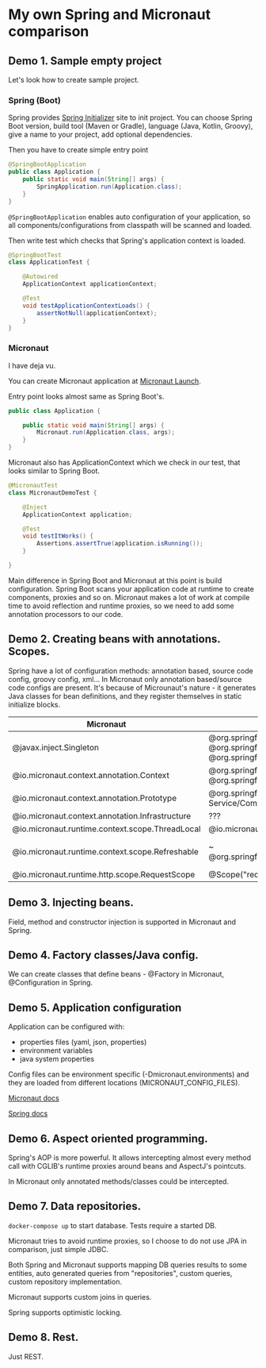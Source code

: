 # My own Spring and Micronaut comparison

## Demo 1. Sample empty project

Let's look how to create sample project.

### Spring (Boot) 

Spring provides [Spring Initializer](https://start.spring.io/) site to init project. 
You can choose Spring Boot version, build tool (Maven or Gradle), language (Java, Kotlin, Groovy),
give a name to your project, add optional dependencies.

Then you have to create simple entry point
```java
@SpringBootApplication
public class Application {
    public static void main(String[] args) {
        SpringApplication.run(Application.class);
    }
}
```

`@SpringBootApplication` enables auto configuration of your application, so all components/configurations 
from classpath will be scanned and loaded.

Then write test which checks that Spring's application context is loaded.

```java
@SpringBootTest
class ApplicationTest {

    @Autowired
    ApplicationContext applicationContext;

    @Test
    void testApplicationContextLoads() {
        assertNotNull(applicationContext);
    }
}
```

### Micronaut

I have deja vu.

You can create Micronaut application at [Micronaut Launch](https://micronaut.io/launch/).

Entry point looks almost same as Spring Boot's.
```java
public class Application {

    public static void main(String[] args) {
        Micronaut.run(Application.class, args);
    }
}
```

Micronaut also has ApplicationContext which we check in our test, that looks similar to Spring Boot.
```java
@MicronautTest
class MicronautDemoTest {

    @Inject
    ApplicationContext application;

    @Test
    void testItWorks() {
        Assertions.assertTrue(application.isRunning());
    }

}
```

Main difference in Spring Boot and Micronaut at this point is build configuration. Spring Boot scans
your application code at runtime to create components, proxies and so on. Micronaut makes a lot of work
at compile time to avoid reflection and runtime proxies, so we need to add some annotation processors
to our code.

## Demo 2. Creating beans with annotations. Scopes.

Spring have a lot of configuration methods: annotation based, source code config, groovy config, xml... In Micronaut
only annotation based/source code configs are present. It's because of Microunaut's nature - it generates
Java classes for bean definitions, and they register themselves in static initialize blocks.

| Micronaut | Spring |   |
|-----------|--------|---|
| @javax.inject.Singleton | @org.springframework.stereotype.Component or @org.springframework.stereotype.Service + @org.springframework.context.annotation.Lazy   | Singletons are lazy by default in micronaut, eager initialization can be forced with Micronaut.build(args).eagerInitSingletons(true) |
| @io.micronaut.context.annotation.Context | @org.springframework.stereotype.Component or @org.springframework.stereotype.Service | Same as Singleton, but eager |
| @io.micronaut.context.annotation.Prototype | @org.springframework.context.annotation.Scope("protype") + Service/Component | Prototypes are created when requested |
| @io.micronaut.context.annotation.Infrastructure | ??? | Infrastructure components can't be overridden |
| @io.micronaut.runtime.context.scope.ThreadLocal | @io.micronaut.runtime.context.scope.ThreadLocal |  |
| @io.micronaut.runtime.context.scope.Refreshable | ~ @org.springframework.cloud.context.config.annotation.RefreshScope | Spring's refresh scope is Spring Cloud specific. Beans are recreated on specific events. |
| @io.micronaut.runtime.http.scope.RequestScope | @Scope("request") |  |

## Demo 3. Injecting beans.

Field, method and constructor injection is supported in Micronaut and Spring.

## Demo 4. Factory classes/Java config.

We can create classes that define beans - @Factory in Micronaut, @Configuration in Spring.

## Demo 5. Application configuration

Application can be configured with:
* properties files (yaml, json, properties)
* environment variables
* java system properties

Config files can be environment specific (-Dmicronaut.environments) and they are loaded from different locations
(MICRONAUT_CONFIG_FILES).

[Micronaut docs](https://docs.micronaut.io/latest/guide/index.html#config)

[Spring docs](https://docs.spring.io/spring-boot/docs/current/reference/html/spring-boot-features.html#boot-features-external-config)

## Demo 6. Aspect oriented programming.

Spring's AOP is more powerful. It allows intercepting almost every method call with CGLIB's runtime proxies
around beans and AspectJ's pointcuts.

In Micronaut only annotated methods/classes could be intercepted.

## Demo 7. Data repositories.

`docker-compose up` to start database. Tests require a started DB.

Micronaut tries to avoid runtime proxies, so I choose to do not use JPA in comparison, just simple JDBC.

Both Spring and Micronaut supports mapping DB queries results to some entities, auto generated queries from
"repositories", custom queries, custom repository implementation.

Micronaut supports custom joins in queries.

Spring supports optimistic locking.

## Demo 8. Rest.

Just REST.


